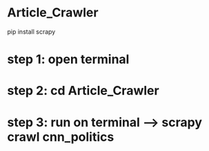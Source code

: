 # Article_Crawler

pip install scrapy

# step 1: open terminal 
# step 2: cd Article_Crawler
# step 3: run on terminal --> scrapy crawl cnn_politics
